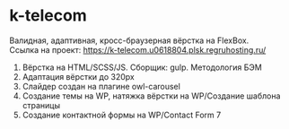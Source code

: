 # k-telecom
Валидная, адаптивная, кросс-браузерная вёрстка на FlexBox.<br>
Ссылка на проект: https://k-telecom.u0618804.plsk.regruhosting.ru/
1. Вёрстка на HTML/SCSS/JS. Сборщик: gulp. Методология БЭМ
2. Адаптация вёрстки до 320px
3. Слайдер создан на плагине owl-carousel
4. Создание темы на WP, натяжка вёрстки на WP/Создание шаблона страницы
5. Создание контактной формы на WP/Contact Form 7
